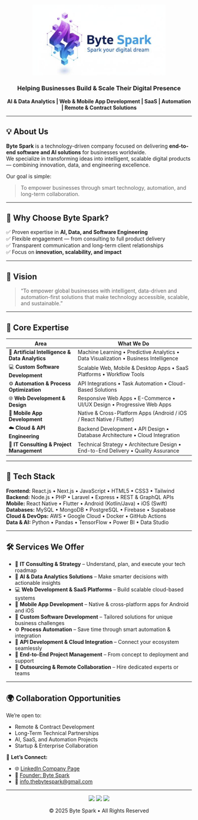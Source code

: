 <!-- Byte Spark GitHub Organization README -->
<p align="center">
  <img src="https://github.com/theByteSpark/theByteSpark/blob/main/byte%20Spark%20logo.png" alt="Byte Spark Logo" width="360"/>
</p>

<h3 align="center">
  Helping Businesses Build & Scale Their Digital Presence  
</h3>

<p align="center">
  <strong>AI & Data Analytics | Web & Mobile App Development | SaaS | Automation | Remote & Contract Solutions</strong>  
</p>

---

## 💡 About Us

**Byte Spark** is a technology-driven company focused on delivering **end-to-end software and AI solutions** for businesses worldwide.  
We specialize in transforming ideas into intelligent, scalable digital products — combining innovation, data, and engineering excellence.

Our goal is simple:  
> To empower businesses through smart technology, automation, and long-term collaboration.

---
## 💬 Why Choose Byte Spark?

✅ Proven expertise in **AI, Data, and Software Engineering**  
✅ Flexible engagement — from consulting to full product delivery  
✅ Transparent communication and long-term client relationships  
✅ Focus on **innovation, scalability, and impact**

---

## 🧭 Vision

> “To empower global businesses with intelligent, data-driven and automation-first solutions that make technology accessible, scalable, and sustainable.”

---
## 🧠 Core Expertise

| Area | What We Do |
|------|-------------|
| 🤖 **Artificial Intelligence & Data Analytics** | Machine Learning • Predictive Analytics • Data Visualization • Business Intelligence |
| 💻 **Custom Software Development** | Scalable Web, Mobile & Desktop Apps • SaaS Platforms • Workflow Tools |
| ⚙️ **Automation & Process Optimization** | API Integrations • Task Automation • Cloud-Based Solutions |
| 🌐 **Web Development & Design** | Responsive Web Apps • E-Commerce • UI/UX Design • Progressive Web Apps |
| 📱 **Mobile App Development** | Native & Cross-Platform Apps (Android / iOS / React Native / Flutter) |
| ☁️ **Cloud & API Engineering** | Backend Development • API Design • Database Architecture • Cloud Integration |
| 🧩 **IT Consulting & Project Management** | Technical Strategy • Architecture Design • End-to-End Delivery • Quality Assurance |

---

## 🔧 Tech Stack

**Frontend:** React.js • Next.js • JavaScript • HTML5 • CSS3 • Tailwind  
**Backend:** Node.js • PHP • Laravel • Express • REST & GraphQL APIs  
**Mobile:** React Native • Flutter • Android (Kotlin/Java) • iOS (Swift)  
**Databases:** MySQL • MongoDB • PostgreSQL • Firebase • Supabase  
**Cloud & DevOps:** AWS • Google Cloud • Docker • GitHub Actions  
**Data & AI:** Python • Pandas • TensorFlow • Power BI • Data Studio  

---

## 🛠️ Services We Offer

- 🧩 **IT Consulting & Strategy** – Understand, plan, and execute your tech roadmap  
- 🧠 **AI & Data Analytics Solutions** – Make smarter decisions with actionable insights  
- 💻 **Web Development & SaaS Platforms** – Build scalable cloud-based systems  
- 📱 **Mobile App Development** – Native & cross-platform apps for Android and iOS  
- 🧾 **Custom Software Development** – Tailored solutions for unique business challenges  
- ⚙️ **Process Automation** – Save time through smart automation & integration  
- 🔗 **API Development & Cloud Integration** – Connect your ecosystem seamlessly  
- 🧱 **End-to-End Project Management** – From concept to deployment and support  
- 🤝 **Outsourcing & Remote Collaboration** – Hire dedicated experts or teams  

---

## 🌍 Collaboration Opportunities

We’re open to:
- Remote & Contract Development  
- Long-Term Technical Partnerships  
- AI, SaaS, and Automation Projects  
- Startup & Enterprise Collaboration  

📩 **Let’s Connect:**  
- 🌐 [LinkedIn Company Page](https://www.linkedin.com/company/109429917)  
- 👤 [Founder: Byte Spark](https://www.linkedin.com/in/byte-spark/)  
- 📧 info.thebytespark@gmail.com  

---

<p align="center">
  <img src="https://img.shields.io/badge/AI%20%26%20Data%20Analytics-Enabled-blue?style=for-the-badge"/>
  <img src="https://img.shields.io/badge/Web%20%26%20Mobile%20Development-Active-green?style=for-the-badge"/>
  <img src="https://img.shields.io/badge/Open%20for%20Collaboration-Yes-orange?style=for-the-badge"/>
</p>

<p align="center">
  © 2025 Byte Spark • All Rights Reserved  
</p>

